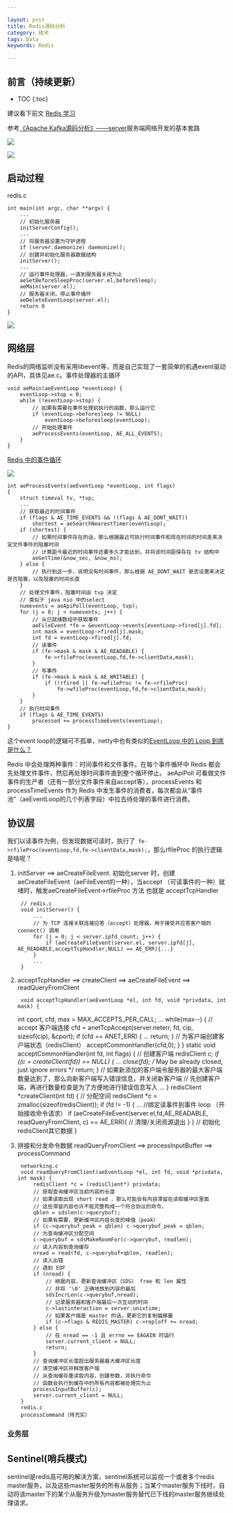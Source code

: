 ```yaml
---

layout: post
title: Redis源码分析
category: 技术
tags: Data
keywords: Redis

---
```


## 前言（持续更新）

* TOC
{:toc}

建议看下前文 [Redis 学习](http://redisdoc.com/topic/protocol.html)

参考[《Apache Kafka源码分析》——server](http://qiankunli.github.io/2019/01/30/kafka_learn_2.html)服务端网络开发的基本套路

![](/public/upload/architecture/network_communication.png)

![](/public/upload/data/redis_class_diagram.png)

## 启动过程

redis.c

	int main(int argc, char **argv) {
		...
		// 初始化服务器
		initServerConfig();
		...
		// 将服务器设置为守护进程
		if (server.daemonize) daemonize();
		// 创建并初始化服务器数据结构
		initServer();
		...
		// 运行事件处理器，一直到服务器关闭为止
		aeSetBeforeSleepProc(server.el,beforeSleep);
		aeMain(server.el);
		// 服务器关闭，停止事件循环
		aeDeleteEventLoop(server.el);
		return 0
	}

![](/public/upload/data/redis_sequence_diagram.png)

## 网络层

Redis的网络监听没有采用libevent等，而是自己实现了一套简单的机遇event驱动的API，具体见ae.c。事件处理器的主循环 

	void aeMain(aeEventLoop *eventLoop) {
		eventLoop->stop = 0;
		while (!eventLoop->stop) {
			// 如果有需要在事件处理前执行的函数，那么运行它
			if (eventLoop->beforesleep != NULL)
				eventLoop->beforesleep(eventLoop);
			// 开始处理事件
			aeProcessEvents(eventLoop, AE_ALL_EVENTS);
		}
	}

[Redis 中的事件循环](https://draveness.me/redis-eventloop)

![](/public/upload/data/redis_eventloop_proces_event.png)

	int aeProcessEvents(aeEventLoop *eventLoop, int flags)
	{
		struct timeval tv, *tvp;
		... 
        // 获取最近的时间事件
        if (flags & AE_TIME_EVENTS && !(flags & AE_DONT_WAIT))
            shortest = aeSearchNearestTimer(eventLoop);
        if (shortest) {
            // 如果时间事件存在的话，那么根据最近可执行时间事件和现在时间的时间差来决定文件事件的阻塞时间
            // 计算距今最近的时间事件还要多久才能达到，并将该时间距保存在 tv 结构中
            aeGetTime(&now_sec, &now_ms);
        } else {
            // 执行到这一步，说明没有时间事件，那么根据 AE_DONT_WAIT 是否设置来决定是否阻塞，以及阻塞的时间长度
        }
        // 处理文件事件，阻塞时间由 tvp 决定
		// 类似于 java nio 中的select
        numevents = aeApiPoll(eventLoop, tvp);
        for (j = 0; j < numevents; j++) {
            // 从已就绪数组中获取事件
            aeFileEvent *fe = &eventLoop->events[eventLoop->fired[j].fd];
            int mask = eventLoop->fired[j].mask;
            int fd = eventLoop->fired[j].fd;
            // 读事件
            if (fe->mask & mask & AE_READABLE) {
                fe->rfileProc(eventLoop,fd,fe->clientData,mask);
            }
            // 写事件
            if (fe->mask & mask & AE_WRITABLE) {
                if (!rfired || fe->wfileProc != fe->rfileProc)
                    fe->wfileProc(eventLoop,fd,fe->clientData,mask);
            }
        }
		// 执行时间事件
		if (flags & AE_TIME_EVENTS)
			processed += processTimeEvents(eventLoop);
	}

这个event loop的逻辑可不孤单，netty中也有类似的[EventLoop 中的 Loop 到底是什么？](http://qiankunli.github.io/2017/04/14/network_channel.html)

Redis 中会处理两种事件：时间事件和文件事件。在每个事件循环中 Redis 都会先处理文件事件，然后再处理时间事件直到整个循环停止。 aeApiPoll 可看做文件事件的生产者（还有一部分文件事件来自accept等），processEvents 和 processTimeEvents 作为 Redis 中发生事件的消费者，每次都会从“事件池”（aeEventLoop的几个列表字段）中拉去待处理的事件进行消费。

## 协议层

我们以读事件为例，但发现数据可读时，执行了` fe->rfileProc(eventLoop,fd,fe->clientData,mask);`，那么rfileProc 的执行逻辑是啥呢？

1. initServer ==> aeCreateFileEvent. 初始化server 时，创建aeCreateFileEvent（aeFileEvent的一种），当accept （可读事件的一种）就绪时，触发aeCreateFileEvent->rfileProc 方法 也就是  acceptTcpHandler

		// redis.c 
		void initServer() {
			...
			// 为 TCP 连接关联连接应答（accept）处理器，用于接受并应答客户端的 connect() 调用
    		for (j = 0; j < server.ipfd_count; j++) {
        		if (aeCreateFileEvent(server.el, server.ipfd[j], AE_READABLE,acceptTcpHandler,NULL) == AE_ERR){...}
    		}
			...
		}

2. acceptTcpHandler ==> createClient ==> aeCreateFileEvent ==> readQueryFromClient

		void acceptTcpHandler(aeEventLoop *el, int fd, void *privdata, int mask) {
    int cport, cfd, max = MAX_ACCEPTS_PER_CALL;
		...
			while(max--) {
				// accept 客户端连接
				cfd = anetTcpAccept(server.neterr, fd, cip, sizeof(cip), &cport);
				if (cfd == ANET_ERR) {
					...
					return;
				}
				// 为客户端创建客户端状态（redisClient）
				acceptCommonHandler(cfd,0);
			}
		}
		static void acceptCommonHandler(int fd, int flags) {
			// 创建客户端
			redisClient *c;
			if ((c = createClient(fd)) == NULL) {
				...
				close(fd); /* May be already closed, just ignore errors */
				return;
			}
			// 如果新添加的客户端令服务器的最大客户端数量达到了，那么向新客户端写入错误信息，并关闭新客户端
			// 先创建客户端，再进行数量检查是为了方便地进行错误信息写入
			...
		}
		redisClient *createClient(int fd) {
			// 分配空间
			redisClient *c = zmalloc(sizeof(redisClient));
			if (fd != -1) {
				...
				//绑定读事件到事件 loop （开始接收命令请求）
				if (aeCreateFileEvent(server.el,fd,AE_READABLE,
					readQueryFromClient, c) == AE_ERR){
					// 清理/关闭资源退出
				}
			}
			// 初始化redisClient其它数据
		}

3. 拼接和分发命令数据 readQueryFromClient ==> processInputBuffer ==> processCommand

		networking.c
		void readQueryFromClient(aeEventLoop *el, int fd, void *privdata, int mask) {
			redisClient *c = (redisClient*) privdata;
			// 获取查询缓冲区当前内容的长度
			// 如果读取出现 short read ，那么可能会有内容滞留在读取缓冲区里面
			// 这些滞留内容也许不能完整构成一个符合协议的命令，
			qblen = sdslen(c->querybuf);
			// 如果有需要，更新缓冲区内容长度的峰值（peak）
			if (c->querybuf_peak < qblen) c->querybuf_peak = qblen;
			// 为查询缓冲区分配空间
			c->querybuf = sdsMakeRoomFor(c->querybuf, readlen);
			// 读入内容到查询缓存
			nread = read(fd, c->querybuf+qblen, readlen);
			// 读入出错
			// 遇到 EOF
			if (nread) {
				// 根据内容，更新查询缓冲区（SDS） free 和 len 属性
				// 并将 '\0' 正确地放到内容的最后
				sdsIncrLen(c->querybuf,nread);
				// 记录服务器和客户端最后一次互动的时间
				c->lastinteraction = server.unixtime;
				// 如果客户端是 master 的话，更新它的复制偏移量
				if (c->flags & REDIS_MASTER) c->reploff += nread;
			} else {
				// 在 nread == -1 且 errno == EAGAIN 时运行
				server.current_client = NULL;
				return;
			}
			// 查询缓冲区长度超出服务器最大缓冲区长度
			// 清空缓冲区并释放客户端
			// 从查询缓存重读取内容，创建参数，并执行命令
			// 函数会执行到缓存中的所有内容都被处理完为止
			processInputBuffer(c);
			server.current_client = NULL;
		}
		redis.c
		processCommand（待充实）

### 业务层


## Sentinel(哨兵模式)

sentinel是redis高可用的解决方案，sentinel系统可以监视一个或者多个redis master服务，以及这些master服务的所有从服务；当某个master服务下线时，自动将该master下的某个从服务升级为master服务替代已下线的master服务继续处理请求。

